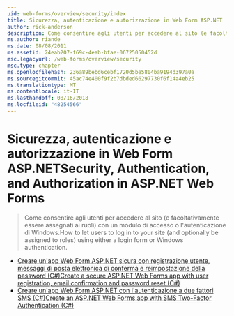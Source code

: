 ```yaml
---
uid: web-forms/overview/security/index
title: Sicurezza, autenticazione e autorizzazione in Web Form ASP.NET | Microsoft Docs
author: rick-anderson
description: Come consentire agli utenti per accedere al sito (e facoltativamente essere assegnati ai ruoli) con un modulo di accesso o l'autenticazione di Windows.
ms.author: riande
ms.date: 08/08/2011
ms.assetid: 24eab207-f69c-4eab-bfae-06725050452d
msc.legacyurl: /web-forms/overview/security
msc.type: chapter
ms.openlocfilehash: 236a89bebd6cebf1720d5be5804ba9194d397a0a
ms.sourcegitcommit: 45ac74e400f9f2b7dbded66297730f6f14a4eb25
ms.translationtype: MT
ms.contentlocale: it-IT
ms.lasthandoff: 08/16/2018
ms.locfileid: "48254566"
---
```

<a name="security-authentication-and-authorization-in-aspnet-web-forms"></a><span data-ttu-id="2f35a-103">Sicurezza, autenticazione e autorizzazione in Web Form ASP.NET</span><span class="sxs-lookup"><span data-stu-id="2f35a-103">Security, Authentication, and Authorization in ASP.NET Web Forms</span></span>
====================
> <span data-ttu-id="2f35a-104">Come consentire agli utenti per accedere al sito (e facoltativamente essere assegnati ai ruoli) con un modulo di accesso o l'autenticazione di Windows.</span><span class="sxs-lookup"><span data-stu-id="2f35a-104">How to let users to log in to your site (and optionally be assigned to roles) using either a login form or Windows authentication.</span></span>


- [<span data-ttu-id="2f35a-105">Creare un'app Web Form ASP.NET sicura con registrazione utente, messaggi di posta elettronica di conferma e reimpostazione della password (C#)</span><span class="sxs-lookup"><span data-stu-id="2f35a-105">Create a secure ASP.NET Web Forms app with user registration, email confirmation and password reset (C#)</span></span>](create-a-secure-aspnet-web-forms-app-with-user-registration-email-confirmation-and-password-reset.md)
- [<span data-ttu-id="2f35a-106">Creare un'app Web Form ASP.NET con l'autenticazione a due fattori SMS (C#)</span><span class="sxs-lookup"><span data-stu-id="2f35a-106">Create an ASP.NET Web Forms app with SMS Two-Factor Authentication (C#)</span></span>](create-an-aspnet-web-forms-app-with-sms-two-factor-authentication.md)
